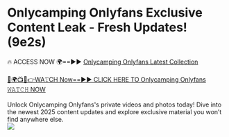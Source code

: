 # Onlycamping Onlyfans Exclusive Content Leak - Fresh Updates! (9e2s)

🔥 ACCESS NOW 🌍==►► <a href="https://tinyurl.com/kvy9nzfs" rel="nofollow">Onlycamping Onlyfans Latest Collection</a>
<br><br>
[🔴🌍📺📱👉WA𝚃CH Now==►► CLICK HERE TO Onlycamping Onlyfans 𝚆𝙰𝚃𝙲𝙷 NOW](https://tinyurl.com/kvy9nzfs)
<br><br>
Unlock Onlycamping Onlyfans's private videos and photos today! Dive into the newest 2025 content updates and explore exclusive material you won’t find anywhere else.
<br>
<a href="https://tinyurl.com/kvy9nzfs" rel="nofollow" data-target="animated-image.originalLink"><img src="https://camo.githubusercontent.com/8a4f000d20f83aca3bf7ec5f350d767afa0574a8a352519fd8cfa583a6f93a33/68747470733a2f2f692e696d6775722e636f6d2f644a486b345a712e676966" data-canonical-src="https://i.imgur.com/dJHk4Zq.gif" style="max-width: 100%; display: inline-block;" data-target="animated-image.originalImage"></a>
<br>
